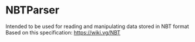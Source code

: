 # NBTParser
Intended to be used for reading and manipulating data stored in NBT format
Based on this specification: https://wiki.vg/NBT

